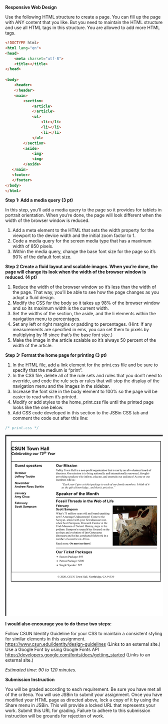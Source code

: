 **Responsive Web Design**

Use the following HTML structure to create a page. You can fill up the page with ANY content that you like. But you need to maintain the HTML structure and use all HTML tags in this structure. You are allowed to add more HTML tags.

 
```html
<!DOCTYPE html>
<html lang="en">
<head>
    <meta charset="utf-8">
    <title></title>
</head>

<body>
    <header>
    </header>
    <main>
        <section>
            <article>
            </article>
            <ul>
                <li></li>
                <li></li>
                <li></li>
            </ul>
        </section>
        <aside>
            <img>
            <img>
        </aside>
   </main>
   <footer>
   </footer>
</body>
</html>
```



**Step 1: Add a media query (3 pt)**

In this step, you’ll add a media query to the page so it provides for tablets in portrait orientation. When you’re done, the page will look different when the width of the browser window is reduced.

1. Add a meta element to the HTML that sets the width property for the viewport to the device width and the initial zoom factor to 1.
2. Code a media query for the screen media type that has a maximum width of 850 pixels.
3. Within the media query, change the base font size for the page so it’s 90% of the default font size.
 
**Step 2 Create a fluid layout and scalable images. When you’re done, the page will change its look when the width of the browser window is reduced. (4 pt)**

1. Reduce the width of the browser window so it’s less than the width of the page. That way, you’ll be able to see how the page changes as you adopt a fluid design.
2. Modify the CSS for the body so it takes up 98% of the browser window and so its maximum width is the current width.
3. Set the widths of the section, the aside, and the li elements within the navigation menu to percentages.
4. Set any left or right margins or padding to percentages. (Hint: If any measurements are specified in ems, you can set them to pixels by multiplying by 16 since that’s the base font size.)
5. Make the image in the article scalable so it’s always 50 percent of the width of the article.
 

**Step 3:  Format the home page for printing (3 pt)**

1. In the HTML file, add a link element for the print.css file and be sure to specify that the medium is “print”.
2. In the CSS file, delete all of the rule sets and rules that you don’t need to override, and code the rule sets or rules that will stop the display of the navigation menu and the images in the sidebar.
3. Increase the font size in the body element to 100% so the page will be easier to read when it’s printed.
4. Modify or add styles to the home_print.css file until the printed page looks like the one below.
5. Add CSS code developed in this section to the JSBin CSS tab and comment the code out after
this line:

```css
/* print.css */
```

![Print Page Preview](https://github.com/Coffee-Please/COMP484F20/raw/main/Asmt_4/img/Picture1.png)

**I would also encourage you to do these two steps:**

Follow CSUN Identity Guideline for your CSS to maintain a consistent styling for similar elements in this assignment. https://www.csun.edu/identity/design-guidelines (Links to an external site.)
Use a Google Font by using Google Fonts API https://developers.google.com/fonts/docs/getting_started (Links to an external site.)
 

*Estimated time: 90 to 120 minutes.*
 

**Submission Instruction**

You will be graded according to each requirement. Be sure you have met all of the criteria. You will use JSBin to submit your assignment. Once you have modified your HTML page as directed above, lock a copy of it by using the Share menu in JSBin. This will provide a locked URL that represents your work.  Submit this URL for grading. Failure to adhere to this submission instruction will be grounds for rejection of work.
